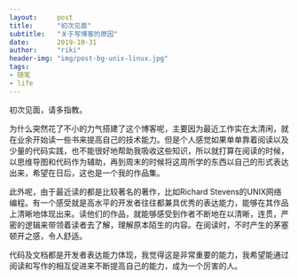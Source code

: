 ```yaml
---
layout:		post
title: 		"初次见面"
subtitle: 	"关于写博客的原因"
date: 		2019-10-31
author: 	"riki"
header-img: "img/post-bg-unix-linux.jpg"
tags:
- 随笔
- life
---
```






初次见面，请多指教。



为什么突然花了不小的力气搭建了这个博客呢，主要因为最近工作实在太清闲，就在业余开始读一些书来提高自己的技术能力。但是个人感觉如果单单靠着阅读以及少量的代码实践，也不能很好地帮助我吸收这些知识，所以就打算在阅读的时候，以思维导图和代码作为辅助，再到周末的时候将这周所学的东西以自己的形式表达出来，希望在日后，这也是一个我的作品集。

此外呢，由于最近读的都是比较著名的著作，比如Richard Stevens的UNIX网络编程。有一个感受就是高水平的开发者往往都兼具优秀的表达能力，能够在其作品上清晰地体现出来。读他们的作品，就能够感受到作者不断地在以清晰，连贯，严密的逻辑来带领着读者去了解，理解原本陌生的内容。在阅读时，不时产生的茅塞顿开之感，令人舒适。

代码及文档都是开发者表达能力体现，我觉得这是非常重要的能力，我希望能通过阅读和写作的相互促进来不断提高自己的能力，成为一个厉害的人。